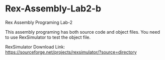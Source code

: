 # Rex-Assembly-Lab2-b
Rex Assembly Programing Lab-2

This assembly programing has both source code and object files. 
You need to use RexSimulator to test the object file. 

RexSimulator Download Link: https://sourceforge.net/projects/rexsimulator/?source=directory
